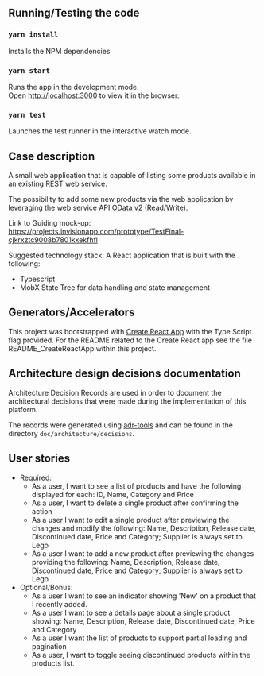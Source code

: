 
## Running/Testing the code

### `yarn install`

Installs the NPM dependencies

### `yarn start`

Runs the app in the development mode.<br />
Open [http://localhost:3000](http://localhost:3000) to view it in the browser.

### `yarn test`

Launches the test runner in the interactive watch mode.<br />

## Case description 

A small web application that is capable of listing some products available in an existing REST web service.

The possibility to add some new products via the web application by leveraging the web service API [OData v2 (Read/Write)](https://www.odata.org/odata-services/).

Link to Guiding mock-up: https://projects.invisionapp.com/prototype/TestFinal-cjkrxztc9008b7801kxekfhfl

Suggested technology stack:
A React application that is built with the following:
- Typescript
- MobX State Tree for data handling and state management

## Generators/Accelerators

This project was bootstrapped with [Create React App](https://github.com/facebook/create-react-app) with the Type Script flag provided.
For the README related to the Create React app see the file README_CreateReactApp within this project.

## Architecture design decisions documentation

Architecture Decision Records are used in order to document the architectural decisions that were made during the implementation of this platform. 

The records were generated using [adr-tools](https://github.com/npryce/adr-tools) and can be found in the directory  `doc/architecture/decisions`.

## User stories

- Required:
    - As a user, I want to see a list of products and have the following displayed for each: ID, Name, Category and Price
    - As a user, I want to delete a single product after confirming the action
    - As a user I want to edit a single product after previewing the changes and modify the following: Name, Description, Release date, Discontinued date, Price and Category; Supplier is always set to Lego
    - As a user I want to add a new product after previewing the changes providing the following: Name, Description, Release date, Discontinued date, Price and Category; Supplier is always set to Lego
- Optional/Bonus:
    - As a user I want to see an indicator showing 'New' on a product that I recently added.
    - As a user I want to see a details page about a single product showing: Name, Description, Release date, Discontinued date, Price and Category
    - As a user I want the list of products to support partial loading and pagination
    - As a user, I want to toggle seeing discontinued products within the products list.